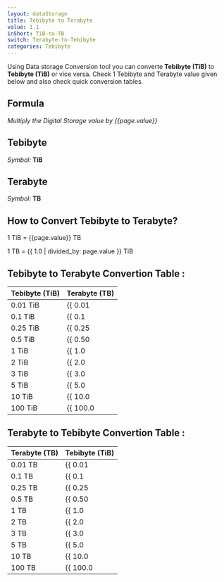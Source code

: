 ```yaml
---
layout: dataStorage
title: Tebibyte to Terabyte
value: 1.1
inShort: TiB-to-TB
switch: Terabyte-to-Tebibyte
categories: Tebibyte
---
```


Using Data storage Conversion tool you can converte **Tebibyte (TiB)** to **Tebibyte (TiB)** or vice versa. Check 1 Tebibyte and Terabyte value given below and also check quick conversion tables.

## Formula
*Multiply the Digital Storage value by {{page.value}}*

## Tebibyte
*Symbol:* **TiB**

## Terabyte
*Symbol:* **TB**

## How to Convert Tebibyte to Terabyte?

1 TiB = {{page.value}} TB

1 TB = {{ 1.0 | divided_by: page.value }} TiB


## Tebibyte to Terabyte Convertion Table :

| Tebibyte (TiB) | Terabyte (TB) |
| ---- | ---- |
| 0.01 TiB | {{ 0.01 | times: page.value | round: 12 }} TB |
| 0.1 TiB | {{ 0.1 | times: page.value | round: 12 }} TB |
| 0.25 TiB | {{ 0.25 | times: page.value | round: 12 }} TB |
| 0.5 TiB | {{ 0.50 | times: page.value | round: 12 }} TB |
| 1 TiB | {{ 1.0 | times: page.value | round: 12 }} TB |
| 2 TiB | {{ 2.0 | times: page.value | round: 12 }} TB |
| 3 TiB | {{ 3.0 | times: page.value | round: 12 }} TB |
| 5 TiB | {{ 5.0 | times: page.value | round: 12 }} TB |
| 10 TiB | {{ 10.0 | times: page.value | round: 12 }} TB |
| 100 TiB | {{ 100.0 | times: page.value | round: 12 }} TB |

## Terabyte to Tebibyte Convertion Table :

| Terabyte (TB) | Tebibyte (TiB) |
| ---- | ---- |
| 0.01 TB | {{ 0.01 | divided_by: page.value | round: 12 }} TiB |
| 0.1 TB | {{ 0.1 | divided_by: page.value | round: 12 }} TiB |
| 0.25 TB | {{ 0.25 | divided_by: page.value | round: 12 }} TiB |
| 0.5 TB | {{ 0.50 | divided_by: page.value | round: 12 }} TiB |
| 1 TB | {{ 1.0 | divided_by: page.value | round: 12 }} TiB |
| 2 TB | {{ 2.0 | divided_by: page.value | round: 12 }} TiB |
| 3 TB | {{ 3.0 | divided_by: page.value | round: 12 }} TiB |
| 5 TB | {{ 5.0 | divided_by: page.value | round: 12 }} TiB |
| 10 TB | {{ 10.0 | divided_by: page.value | round: 12 }} TiB |
| 100 TB | {{ 100.0 | divided_by: page.value | round: 12 }} TiB |


<script>
document.getElementById('selectInput')[17].selected = true
document.getElementById('selectOutput')[16].selected = true
</script>
